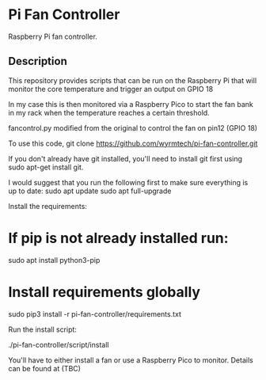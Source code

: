 # Pi Fan Controller

Raspberry Pi fan controller.

## Description

This repository provides scripts that can be run on the Raspberry Pi that will
monitor the core temperature and trigger an output on GPIO 18

In my case this is then monitored via a Raspberry Pico to start the fan bank in my rack when the temperature reaches
a certain threshold.

fancontrol.py modified from the original to control the fan on pin12 (GPIO 18)

To use this code, 
git clone https://github.com/wyrmtech/pi-fan-controller.git

If you don't already have git installed, you'll need to install git first using sudo apt-get install git.

I would suggest that you run the following first to make sure everything is up to date:
sudo apt update
sudo apt full-upgrade

Install the requirements:

# If pip is not already installed run:
sudo apt install python3-pip

# Install requirements globally
sudo pip3 install -r pi-fan-controller/requirements.txt

Run the install script:

./pi-fan-controller/script/install

You'll have to either install a fan or use a Raspberry Pico to monitor.
Details can be found at (TBC)
